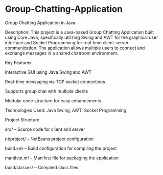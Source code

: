 # Group-Chatting-Application
Group Chatting Application in Java

Description:
This project is a Java-based Group Chatting Application built using Core Java, specifically utilizing Swing and AWT for the graphical user interface and Socket Programming for real-time client-server communication. The application allows multiple users to connect and exchange messages in a shared chatroom environment.

Key Features:

Interactive GUI using Java Swing and AWT

Real-time messaging via TCP socket connections

Supports group chat with multiple clients

Modular code structure for easy enhancements

Technologies Used:
Java Swing, AWT, Socket Programming

Project Structure:

src/ – Source code for client and server

nbproject/ – NetBeans project configuration

build.xml – Build configuration for compiling the project

manifest.mf – Manifest file for packaging the application

build/classes/ – Compiled class files
